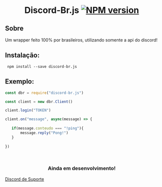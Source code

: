 <div align="center">
   <br />
   <p style="font-size=20px">
   <h1>

   Discord-Br.js [![NPM version](https://img.shields.io/npm/v/eris.svg?style=flat-square)](https://npmjs.com/package/discord-br.js)
   =============
   </h1>
   </p>
</div>

## Sobre

Um wrapper feito 100% por brasileiros, utilizando somente a api do discord!

Instalação:
-----------

```
 npm install --save discord-br.js
```

Exemplo:
--------

```js
const dbr = require("discord-br.js")

const client = new dbr.Client()

client.login("TOKEN")

client.on("message", async(message) => {
    
   if(message.conteudo === "!ping"){
       message.reply("Pong!")
   }
    
})
```


<div align="center">
   <br />
   <p style="font-size=10px">
   <h3>Ainda em desenvolvimento!</h3>
   </p>
</div>

[Discord de Suporte](https://discord.gg/MNBCzxaFsY)